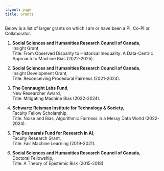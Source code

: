 ```yaml
---
layout: page
title: Grants
---
```

<!--- You will find below a list of publications and works in progress, followed by a general overview of my research. --> 

Below is a list of larger grants on which I am or have been a PI, Co-PI or Collaborator. 

1. **Social Sciences and Humanities Research Council of Canada**,      
Insight Grant,     
Title: From Observed Disparity to Historical Inequality: A Data-Centric Approach to Machine Bias (2022-2025). 

2. **Social Sciences and Humanities Research Council of Canada**,     
Insight Development Grant,      
Title: Reconceiving Procedural Fairness (2021-2024).

3. **The Connaught Labs Fund**,    
New Researcher Award,      
Title: Mitigating Machine Bias (2022-2024). 

4. **Schwartz Reisman Institute for Technology & Society**,      
Faculty Fellow Scholarship,    
Title: Noise and Bias, Algorithmic Fairness in a Messy Data World (2022-2024).    

5. **The Desmarais Fund for Research in AI**,       
Faculty Research Grant,       
Title: Fair Machine Learning (2019-2021). 

6. **Social Sciences and Humanities Research Council of Canada**,       
Doctoral Fellowship,     
Title: A Theory of Epistemic Risk (2015-2018).
